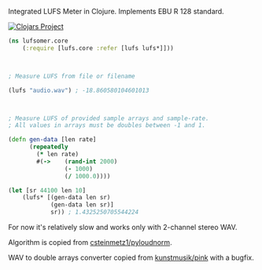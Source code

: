 Integrated LUFS Meter in Clojure. Implements EBU R 128 standard.

[![Clojars Project](https://img.shields.io/clojars/v/org.clojars.tapochqa/lufs.svg)](https://clojars.org/org.clojars.tapochqa/lufs)

```clojure
(ns lufsomer.core
    (:require [lufs.core :refer [lufs lufs*]]))



; Measure LUFS from file or filename

(lufs "audio.wav") ; -18.860580104601013



; Measure LUFS of provided sample arrays and sample-rate.
; All values in arrays must be doubles between -1 and 1.

(defn gen-data [len rate]
      (repeatedly
      	(* len rate)
      	#(-> 	(rand-int 2000)
      			(- 1000)
      			(/ 1000.0))))

(let [sr 44100 len 10]
    (lufs* [(gen-data len sr)
      		(gen-data len sr)]
      		sr)) ; 1.4325250705544224
```



For now it's relatively slow and works only with 2-channel stereo WAV.

Algorithm is copied from [csteinmetz1/pyloudnorm](https://github.com/csteinmetz1/pyloudnorm). 

WAV to double arrays converter copied from 
[kunstmusik/pink](https://github.com/kunstmusik/pink/blob/master/src/main/pink/io/sound_file.clj )
with a bugfix.